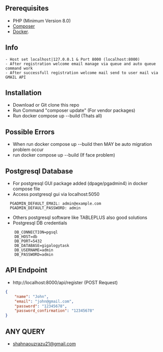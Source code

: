 ## Prerequisites

- PHP (Minimum Version 8.0)
- [Composer](https://getcomposer.org/download/) 
- [Docker](https://www.docker.com/products/docker-desktop/).

## Info 
    - Host set localhost|127.0.0.1 & Port 8000 (localhost:8000)
    - After registration welcome email manage via queue and auto queue command work
    - After successfull registration welcome mail send to user mail via GMAIL API
    
## Installation
 - Download or Git clone this repo
 - Run Command "composer update" (For vendor packages)
 - Run docker compose up --build (Thats all)
    
## Possible Errors
   - When run docker compose up --build then MAY be auto migration problem occur
   - run docker compose up --build (If face problem) 

## Postgresql Database
  - For postgresql GUI package added (dpage/pgadmin4) in docker compose file
  - Access postgresql gui via localhost:5050
 ```dotenv
   PGADMIN_DEFAULT_EMAIL: admin@example.com
   PGADMIN_DEFAULT_PASSWORD: admin
 ```
  - Others postgresql software like TABLEPLUS also good solutions
  - Postgresql DB credentials
```dotenv
    DB_CONNECTION=pgsql
    DB_HOST=db
    DB_PORT=5432
    DB_DATABASE=gigalogytask
    DB_USERNAME=admin
    DB_PASSWORD=admin
```
## API Endpoint
  - http://localhost:8000/api/register (POST Request)      
```json
{
    "name": "John",
    "email": "john@gmail.com",
    "password": "12345678",
    "password_confirmation": "12345678"
}
```
## ANY QUERY
 - shahnaouzrazu21@gmail.com
